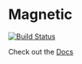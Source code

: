 # Magnetic

[![Build Status](https://travis-ci.org/johnshaw/magnetic.svg?branch=master)](https://travis-ci.org/johnshaw/magnetic)

Check out the [Docs](http://johnshaw.github.io/magnetic/doc/magnetic)
